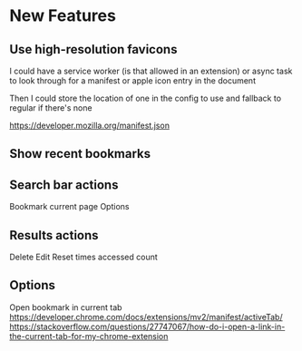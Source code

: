 # New Features
## Use high-resolution favicons
I could have a service worker (is that allowed in an extension) or async task to look through for a manifest or apple icon entry in the document

Then I could store the location of one in the config to use and fallback to regular if there's none

https://developer.mozilla.org/manifest.json

## Show recent bookmarks

## Search bar actions
Bookmark current page
Options

## Results actions
Delete
Edit
Reset times accessed count

## Options
Open bookmark in current tab
    https://developer.chrome.com/docs/extensions/mv2/manifest/activeTab/
    https://stackoverflow.com/questions/27747067/how-do-i-open-a-link-in-the-current-tab-for-my-chrome-extension

